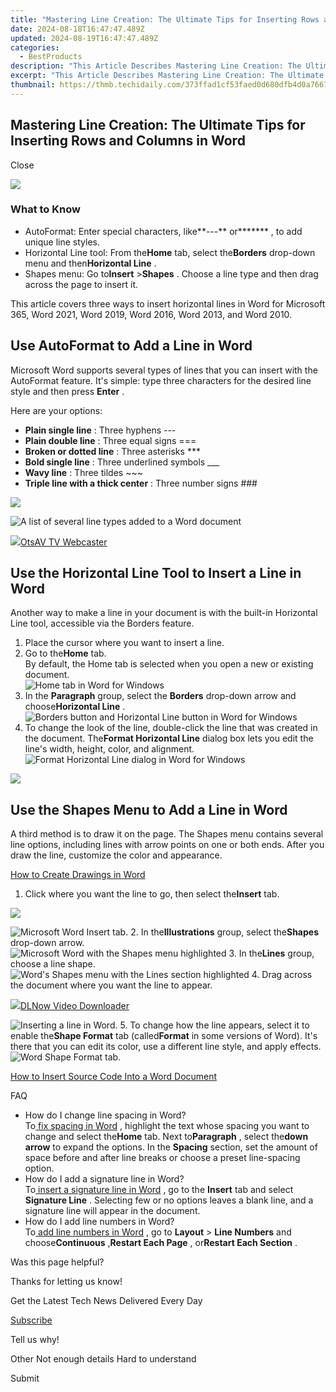 ```yaml
---
title: "Mastering Line Creation: The Ultimate Tips for Inserting Rows and Columns in Word"
date: 2024-08-18T16:47:47.489Z
updated: 2024-08-19T16:47:47.489Z
categories:
  - BestProducts
description: "This Article Describes Mastering Line Creation: The Ultimate Tips for Inserting Rows and Columns in Word"
excerpt: "This Article Describes Mastering Line Creation: The Ultimate Tips for Inserting Rows and Columns in Word"
thumbnail: https://thmb.techidaily.com/373ffad1cf53faed0d680dfb4d0a7667079f49182ce78c94936651febf489146.jpg
---
```


## Mastering Line Creation: The Ultimate Tips for Inserting Rows and Columns in Word

Close 

<!-- affiliate ads begin -->
<a href="https://secure.2checkout.com/order/checkout.php?PRODS=35038891&QTY=1&AFFILIATE=108875&CART=1"><img src="https://www.dupinout.com/wp-content/uploads/2021/12/DupInOut-New-Duplicate-Scan-Tab.png" border="0"></a>
<!-- affiliate ads end -->
###  What to Know

* AutoFormat: Enter special characters, like**\---** or**\*\*\*** , to add unique line styles.
* Horizontal Line tool: From the**Home** tab, select the**Borders** drop-down menu and then**Horizontal Line** .
* Shapes menu: Go to**Insert** \>**Shapes** . Choose a line type and then drag across the page to insert it.

 This article covers three ways to insert horizontal lines in Word for Microsoft 365, Word 2021, Word 2019, Word 2016, Word 2013, and Word 2010.

##  Use AutoFormat to Add a Line in Word 

 Microsoft Word supports several types of lines that you can insert with the AutoFormat feature. It's simple: type three characters for the desired line style and then press **Enter** .

 Here are your options:  

* **Plain single line** : Three hyphens ---
* **Plain double line** : Three equal signs ===
* **Broken or dotted line** : Three asterisks \*\*\*
* **Bold single line** : Three underlined symbols \_\_\_
* **Wavy line** : Three tildes \~\~\~
* **Triple line with a thick center** : Three number signs ###

<!-- affiliate ads begin -->
<a href="https://secure.2checkout.com/order/checkout.php?PRODS=4940317&QTY=1&AFFILIATE=108875&CART=1"><img src="https://secure.avangate.com/images/merchant/333ac5d90817d69113471fbb6e531bee/sps-partnership-728x90eng.png" border="0"></a>
<!-- affiliate ads end -->
![A list of several line types added to a Word document](https://www.lifewire.com/thmb/MDLUprJnAbH7BQyqUycsvB42OEU=/1500x0/filters:no_upscale():max_bytes(150000):strip_icc():format(webp)/Word_linetypes-3121d46c463b4445837ff9fcb06c8471.jpg) 

<!-- affiliate ads begin -->
<a href="https://otszone.ots7.com/order/checkout.php?PRODS=4713324&QTY=1&AFFILIATE=108875&CART=1"><img src="https://green.ots7.com/screenshots/OtsAV/OtsAVTV1.90-300x188.jpg" border="0">OtsAV TV Webcaster</a>
<!-- affiliate ads end -->
##  Use the Horizontal Line Tool to Insert a Line in Word 

 Another way to make a line in your document is with the built-in Horizontal Line tool, accessible via the Borders feature.

1. Place the cursor where you want to insert a line.
2. Go to the**Home** tab.  
 By default, the Home tab is selected when you open a new or existing document.  
![Home tab in Word for Windows](https://www.lifewire.com/thmb/eZCiJAbNu-wonyxKJ4ky8n2GTZY=/1500x0/filters:no_upscale():max_bytes(150000):strip_icc():format(webp)/001_insert-horizontal-lines-in-word-4169481-5c79795cc9e77c000136a71d.jpg)
3. In the **Paragraph** group, select the **Borders** drop-down arrow and choose**Horizontal Line** .  
![Borders button and Horizontal Line button in Word for Windows](https://www.lifewire.com/thmb/zhSPJEjUGdprbXgT1Q5yQhRZ1Zo=/1500x0/filters:no_upscale():max_bytes(150000):strip_icc():format(webp)/002_insert-horizontal-lines-in-word-4169481-5c7979b7c9e77c000136a71e.jpg)
4. To change the look of the line, double-click the line that was created in the document. The**Format Horizontal Line** dialog box lets you edit the line's width, height, color, and alignment.  
![Format Horizontal Line dialog in Word for Windows](https://www.lifewire.com/thmb/MeSujbWnQrUAPFQjmcC8xGkW-b8=/1500x0/filters:no_upscale():max_bytes(150000):strip_icc():format(webp)/003_insert-horizontal-lines-in-word-4169481-5c797a97c9e77c0001f57bf9.jpg)

<!-- affiliate ads begin -->
<a href="https://shop.mondly.com/affiliate.php?ACCOUNT=ATISTUDI&AFFILIATE=108875&PATH=https%3A%2F%2Fwww.mondly.com%3FAFFILIATE%3D108875%26RESOURCE%3D%2BEducational%2B970x90%2B"><img src="https://secure.avangate.com/images/merchant/69c418c33ec2e1a4267fa9bb77fa1428/educational-970x90.gif" border="0"></a>
<!-- affiliate ads end -->
##  Use the Shapes Menu to Add a Line in Word 

 A third method is to draw it on the page. The Shapes menu contains several line options, including lines with arrow points on one or both ends. After you draw the line, customize the color and appearance.

[ How to Create Drawings in Word ](https://www.lifewire.com/how-to-draw-in-word-4173698) 

1. Click where you want the line to go, then select the**Insert** tab.  
<!-- affiliate ads begin -->
<a href="https://store.revouninstaller.com/order/checkout.php?PRODS=28010250&QTY=1&AFFILIATE=108875&CART=1"><img src="https://secure.avangate.com/images/merchant/4282ec8de8c9be897e7aff4aa231b1a4/336__280a.jpg" border="0"></a>
<!-- affiliate ads end -->
![Microsoft Word Insert tab.](https://www.lifewire.com/thmb/AmvL8LzlWgX_2I57w2XZn6gOis8=/1500x0/filters:no_upscale():max_bytes(150000):strip_icc():format(webp)/WordInsertMenu-de03eaa14bbd4045aa6181fee02093fb.jpg)
2. In the**Illustrations** group, select the**Shapes** drop-down arrow.  
![Microsoft Word with the Shapes menu highlighted](https://www.lifewire.com/thmb/72Xdq0nPvB0M_OMVxNg6gSySsJA=/1500x0/filters:no_upscale():max_bytes(150000):strip_icc():format(webp)/003-annotating-an-image-in-microsoft-word-3539867-86870dbe0bd54a33b6a00e16532bd93c.jpg)
3. In the**Lines** group, choose a line shape.  
![Word's Shapes menu with the Lines section highlighted](https://www.lifewire.com/thmb/faFUu5tlfOe8GC9iGabZ5dqDEak=/1500x0/filters:no_upscale():max_bytes(150000):strip_icc():format(webp)/002-insert-horizontal-lines-in-word-4169481-4499f0e5ad0144809c06d04742850cae.jpg)
4. Drag across the document where you want the line to appear.  
<!-- affiliate ads begin -->
<a href="https://secure.2checkout.com/order/checkout.php?PRODS=4712430&QTY=1&AFFILIATE=108875&CART=1"><img src="https://secure.avangate.com/images/merchant/c404a5adbf90e09631678b13b05d9d7a/products/dlnow_256.png" border="0">DLNow Video Downloader</a>
<!-- affiliate ads end -->
![Inserting a line in Word.](https://www.lifewire.com/thmb/5RtK3vkEoasdq3bveWGRqZIA-Rs=/1500x0/filters:no_upscale():max_bytes(150000):strip_icc():format(webp)/WordInsertLine-2b65a57665274cb58fb688c41dfb4be0.jpg)
5. To change how the line appears, select it to enable the**Shape Format** tab (called**Format** in some versions of Word). It's there that you can edit its color, use a different line style, and apply effects.  
![Word Shape Format tab.](https://www.lifewire.com/thmb/69pvq98lXahA03qAFKr8ox7fBaM=/1500x0/filters:no_upscale():max_bytes(150000):strip_icc():format(webp)/Word_linedesign-56270eba450549208dc1a55a4203b1f7.jpg)

[  How to Insert Source Code Into a Word Document ](https://www.lifewire.com/insert-source-code-into-word-document-3994582) 

 FAQ

* How do I change line spacing in Word?  
 To[ fix spacing in Word](https://www.lifewire.com/fix-spacing-in-word-5208730) , highlight the text whose spacing you want to change and select the**Home** tab. Next to**Paragraph** , select the**down arrow** to expand the options. In the **Spacing** section, set the amount of space before and after line breaks or choose a preset line-spacing option.
* How do I add a signature line in Word?  
 To[ insert a signature line in Word](https://www.lifewire.com/how-to-insert-signature-in-word-4173875) , go to the **Insert** tab and select **Signature Line** . Selecting few or no options leaves a blank line, and a signature line will appear in the document.
* How do I add line numbers in Word?  
 To[ add line numbers in Word](https://www.lifewire.com/how-to-add-line-numbers-3540351) , go to **Layout** \> **Line Numbers** and choose**Continuous** ,**Restart Each Page** , or**Restart Each Section** .

Was this page helpful?

Thanks for letting us know!

 Get the Latest Tech News Delivered Every Day

[ Subscribe ](https://www.lifewire.com/#) 

Tell us why!

 Other  Not enough details  Hard to understand 

 Submit 

<ins class="adsbygoogle"
     style="display:block"
     data-ad-format="autorelaxed"
     data-ad-client="ca-pub-7571918770474297"
     data-ad-slot="1223367746"></ins>



<ins class="adsbygoogle"
     style="display:block"
     data-ad-client="ca-pub-7571918770474297"
     data-ad-slot="8358498916"
     data-ad-format="auto"
     data-full-width-responsive="true"></ins>


